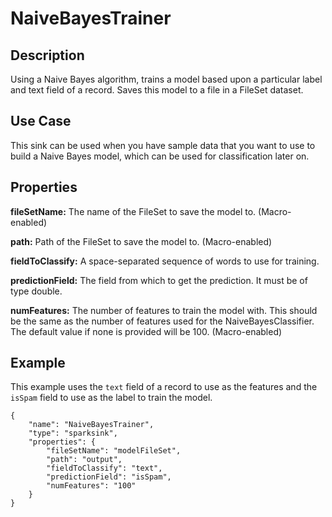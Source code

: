 # NaiveBayesTrainer


Description
-----------
Using a Naive Bayes algorithm, trains a model based upon a particular label and text field of a record.
Saves this model to a file in a FileSet dataset.

Use Case
--------
This sink can be used when you have sample data that you want to use to build a Naive Bayes model, which
can be used for classification later on.

Properties
----------
**fileSetName:** The name of the FileSet to save the model to. (Macro-enabled)

**path:** Path of the FileSet to save the model to. (Macro-enabled)

**fieldToClassify:** A space-separated sequence of words to use for training.

**predictionField:** The field from which to get the prediction. It must be of type double.

**numFeatures:** The number of features to train the model with. This should be the same as the number of features
used for the NaiveBayesClassifier. The default value if none is provided will be 100. (Macro-enabled)


Example
-------
This example uses the ``text`` field of a record to use as the features and the ``isSpam`` field to use
 as the label to train the model.

    {
        "name": "NaiveBayesTrainer",
        "type": "sparksink",
        "properties": {
            "fileSetName": "modelFileSet",
            "path": "output",
            "fieldToClassify": "text",
            "predictionField": "isSpam",
            "numFeatures": "100"
        }
    }

